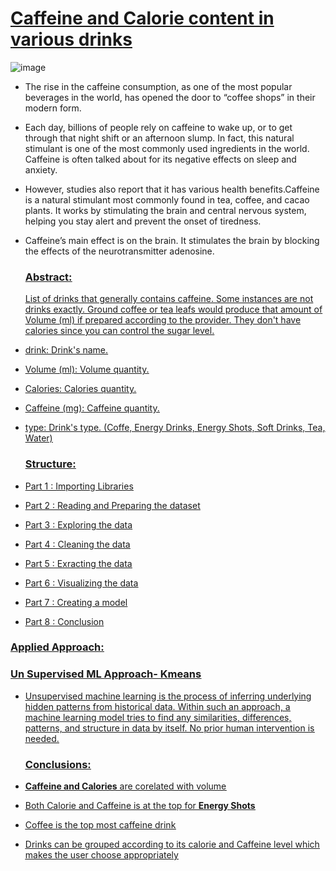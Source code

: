 <!DOCTYPE html>
<html>
 <body>
  
  <a href=https://github.com/ayshanaji/Data-Analytics-Portfolio-EduBridge/blob/main/Projects/Caffeine-Calorie%20-%20An%20unsupervised%20ML%20approach/Caffeine-%20Calorie%20Content%20in%20Drinks%20-%20An%20Unsupervised%20Ml%20Approach%20.ipynb><h1>Caffeine and Calorie content in various drinks</h1></a>

  ![image](https://user-images.githubusercontent.com/99160088/162649060-47e8500e-08e0-4b5f-a5f2-6a3d120c7dcd.png)

  
* The rise in the caffeine consumption, as one of the most popular beverages in the world, has opened the door to “coffee shops” in their modern form. 



* Each day, billions of people rely on caffeine to wake up, or to get through that night shift or an afternoon slump. In fact, this natural stimulant is one of the most commonly used ingredients in the world. Caffeine is often talked about for its negative effects on sleep and anxiety.



* However, studies also report that it has various health benefits.Caffeine is a natural stimulant most commonly found in tea, coffee, and cacao plants. It works by stimulating the brain and central nervous system, helping you stay alert and prevent the onset of tiredness.



* Caffeine’s main effect is on the brain. It stimulates the brain by blocking the effects of the neurotransmitter adenosine.

  ### <u>Abstract<u>:
    List of drinks that generally contains caffeine. Some instances are not drinks exactly. Ground coffee or tea leafs would produce that amount of Volume (ml) if prepared according to the provider. They don't have calories since you can control the sugar level.
* drink: Drink's name.
* Volume (ml): Volume quantity.
* Calories: Calories quantity.
* Caffeine (mg): Caffeine quantity.
* type: Drink's type. (Coffe, Energy Drinks, Energy Shots, Soft Drinks, Tea, Water)
  
  ### Structure:
* Part 1 : Importing Libraries
* Part 2 : Reading and Preparing the dataset 
* Part 3 : Exploring the data
* Part 4 : Cleaning the data 
* Part 5 : Exracting the data
* Part 6 : Visualizing the data 
* Part 7 : Creating a model
* Part 8 : Conclusion 
  
### <u>Applied Approach:<u> 
  ### Un Supervised ML Approach- Kmeans


* Unsupervised machine learning is the process of inferring underlying hidden patterns from historical data. Within such an approach, a machine learning model tries to find any similarities, differences, patterns, and structure in data by itself. No prior human intervention is needed.
  
  ###  <u>Conclusions:<u>


* **Caffeine and Calories** are corelated with volume 
* Both Calorie and Caffeine is at the top for **Energy Shots**
* Coffee is the top most caffeine drink
* Drinks can be grouped according to its calorie and Caffeine level which makes the user choose appropriately
  </body>
</html>
